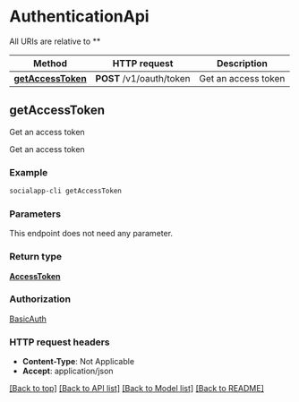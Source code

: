 # AuthenticationApi

All URIs are relative to **

Method | HTTP request | Description
------------- | ------------- | -------------
[**getAccessToken**](AuthenticationApi.md#getAccessToken) | **POST** /v1/oauth/token | Get an access token



## getAccessToken

Get an access token

Get an access token

### Example

```bash
socialapp-cli getAccessToken
```

### Parameters

This endpoint does not need any parameter.

### Return type

[**AccessToken**](AccessToken.md)

### Authorization

[BasicAuth](../README.md#BasicAuth)

### HTTP request headers

- **Content-Type**: Not Applicable
- **Accept**: application/json

[[Back to top]](#) [[Back to API list]](../README.md#documentation-for-api-endpoints) [[Back to Model list]](../README.md#documentation-for-models) [[Back to README]](../README.md)

